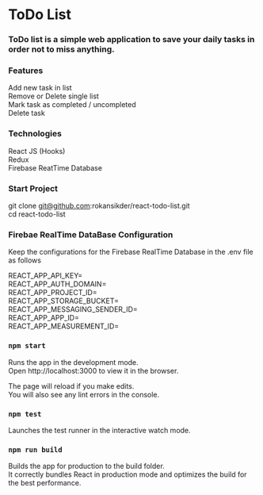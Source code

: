 # ToDo List <br/>
### ToDo list is a simple web application to save your daily tasks in order not to miss anything.  <br/>

### Features <br/>
Add new task in list  <br/>
Remove or Delete single list  <br/>
Mark task as completed / uncompleted  <br/>
Delete task  <br/>

### Technologies  <br/>
React JS (Hooks)  <br/>
Redux  <br/>
Firebase ReatTime Database  <br/>

### Start Project  <br/>
git clone git@github.com:rokansikder/react-todo-list.git  <br/>
cd react-todo-list  <br/>

### Firebae RealTime DataBase Configuration 
Keep the configurations for the Firebase RealTime Database in the .env file as follows

REACT_APP_API_KEY=<API KEY> <br />
REACT_APP_AUTH_DOMAIN=<AUTH DOMAIN> <br />
REACT_APP_PROJECT_ID=<PROJECT ID> <br />
REACT_APP_STORAGE_BUCKET=<STORAGE BUCKET> <br />
REACT_APP_MESSAGING_SENDER_ID=<MESSAGING SENDER ID> <br />
REACT_APP_APP_ID=<APP ID> <br />
REACT_APP_MEASUREMENT_ID=<MEASUREMENT ID> <br />


### `npm start`  <br/>
Runs the app in the development mode.  <br/>
Open http://localhost:3000 to view it in the browser.  <br/>

The page will reload if you make edits.  <br/>
You will also see any lint errors in the console.  <br/>

### `npm test`  <br/>
Launches the test runner in the interactive watch mode.  <br/>

### `npm run build`  <br/>
Builds the app for production to the build folder.  <br/>
It correctly bundles React in production mode and optimizes the build for the best performance.  <br/>
